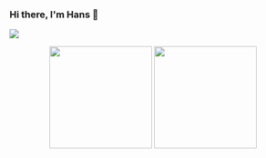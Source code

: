 ### Hi there, I'm Hans 👋
![](https://komarev.com/ghpvc/?username=HandsomeHans)
<div align=center>
<img src="https://github-readme-stats.vercel.app/api?username=HandsomeHans&show_icons=true&theme=tokyonight&count_private=true"  height="180">  <img src="https://github-readme-stats.vercel.app/api/top-langs?username=HandsomeHans&layout=compact&hide_border=false&langs_count=10&theme=tokyonight&count_private=true&hide=html,css,scss,javascript&exclude_repo=HandsomeHans.github.io"  height="180">
</div>


<!-- <img src="https://stats.justsong.cn/api/csdn?id=renhanchi"  height="180"> -->

<!-- [![Readme Card](https://github-readme-stats.vercel.app/api/pin/?username=HandsomeHans&repo=HandsomeHans)](https://github.com/HandsomeHans/HandsomeHans/) -->


<!--
**HandsomeHans/HandsomeHans** is a ✨ _special_ ✨ repository because its `README.md` (this file) appears on your GitHub profile.

Here are some ideas to get you started:

- 🔭 I’m currently working on ...
- 🌱 I’m currently learning ...
- 👯 I’m looking to collaborate on ...
- 🤔 I’m looking for help with ...
- 💬 Ask me about ...
- 📫 How to reach me: ...
- 😄 Pronouns: ...
- ⚡ Fun fact: ...
-->
